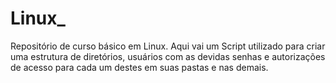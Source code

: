 # Linux_
Repositório de curso básico em Linux. Aqui vai um Script utilizado para criar uma estrutura de diretórios, usuários com as devidas senhas e autorizações de acesso para cada um destes em suas pastas e nas demais.
